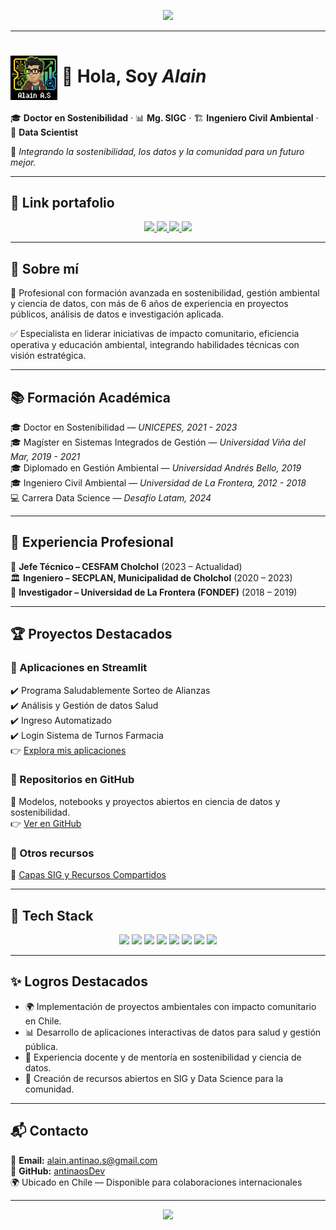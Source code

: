 <!-- Encabezado con banner -->
<p align="center">
  <img src="https://capsule-render.vercel.app/api?type=waving&color=0:FF4B4B,100:1E90FF&height=200&section=header&text=Hola%20👋%20soy%20Bienvenido%20a%20mi%20GitHub&fontSize=45&fontColor=ffffff&animation=fadeIn&fontAlignY=35"/>
</p>

---

# <img src="Gemini_Generated_Image_ay0gx6ay0gx6ay0g.png" alt="icono animado" width="75" style="vertical-align: middle;"/> 👋 Hola, Soy *Alain*

🎓 **Doctor en Sostenibilidad** · 📊 **Mg. SIGC** · 🏗️ **Ingeniero Civil Ambiental** · 🧪 **Data Scientist**

🌱 *Integrando la sostenibilidad, los datos y la comunidad para un futuro mejor.*

---

## 🔗 Link portafolio

<p align="center">
  <a href="https://share.streamlit.io/user/antinaosdev">
    <img src="https://img.shields.io/badge/Streamlit%20Apps-FF4B4B?logo=streamlit&logoColor=white&style=for-the-badge"/>
  </a>
  <a href="https://github.com/antinaosDev">
    <img src="https://img.shields.io/badge/GitHub-100000?logo=github&logoColor=white&style=for-the-badge"/>
  </a>
  <a href="mailto:alain.antinao.s@gmail.com">
    <img src="https://img.shields.io/badge/Email-alain.antinao.s%40gmail.com-red?style=for-the-badge&logo=gmail"/>
  </a>
  <a href="https://alain-antinao-s.notion.site/">
    <img src="https://img.shields.io/badge/Notion-000000?logo=notion&logoColor=white&style=for-the-badge"/>
  </a>
</p>

---

## 🧭 Sobre mí

💬 Profesional con formación avanzada en sostenibilidad, gestión ambiental y ciencia de datos, con más de 6 años de experiencia en proyectos públicos, análisis de datos e investigación aplicada.  

✅ Especialista en liderar iniciativas de impacto comunitario, eficiencia operativa y educación ambiental, integrando habilidades técnicas con visión estratégica.  

---

## 📚 Formación Académica

🎓 Doctor en Sostenibilidad — *UNICEPES, 2021 - 2023*  
🎓 Magíster en Sistemas Integrados de Gestión — *Universidad Viña del Mar, 2019 - 2021*  
🎓 Diplomado en Gestión Ambiental — *Universidad Andrés Bello, 2019*  
🎓 Ingeniero Civil Ambiental — *Universidad de La Frontera, 2012 - 2018*  
💻 Carrera Data Science — *Desafío Latam, 2024*  

---

## 💼 Experiencia Profesional

🏥 **Jefe Técnico – CESFAM Cholchol** (2023 – Actualidad)  
🏛️ **Ingeniero – SECPLAN, Municipalidad de Cholchol** (2020 – 2023)  
🔬 **Investigador – Universidad de La Frontera (FONDEF)** (2018 – 2019)  

---

## 🏆 Proyectos Destacados

### 🚀 Aplicaciones en Streamlit  
✔️ Programa Saludablemente Sorteo de Alianzas  
✔️ Análisis y Gestión de datos Salud  
✔️ Ingreso Automatizado  
✔️ Login Sistema de Turnos Farmacia  
👉 [Explora mis aplicaciones](https://share.streamlit.io/user/antinaosdev)  

### 📂 Repositorios en GitHub  
📌 Modelos, notebooks y proyectos abiertos en ciencia de datos y sostenibilidad.  
👉 [Ver en GitHub](https://github.com/antinaosDev)  

### 📜 Otros recursos  
📎 [Capas SIG y Recursos Compartidos](https://www.notion.so/Capas-SIG-y-Recursos-Compartidos-1d80a081d9a98019b26be783c4babe30?pvs=21)  

---

## 🧰 Tech Stack

<p align="center">
  <img src="https://img.shields.io/badge/Python-3776AB?style=for-the-badge&logo=python&logoColor=white"/>
  <img src="https://img.shields.io/badge/SQL-336791?style=for-the-badge&logo=postgresql&logoColor=white"/>
  <img src="https://img.shields.io/badge/Scikit--learn-F7931E?style=for-the-badge&logo=scikit-learn&logoColor=white"/>
  <img src="https://img.shields.io/badge/XGBoost-FF6600?style=for-the-badge&logo=python&logoColor=white"/>
  <img src="https://img.shields.io/badge/Plotly-3F4F75?style=for-the-badge&logo=plotly&logoColor=white"/>
  <img src="https://img.shields.io/badge/Seaborn-3776AB?style=for-the-badge&logo=python&logoColor=white"/>
  <img src="https://img.shields.io/badge/Jupyter-F37626?style=for-the-badge&logo=jupyter&logoColor=white"/>
  <img src="https://img.shields.io/badge/GitHub-181717?style=for-the-badge&logo=github&logoColor=white"/>
</p>

---

## ✨ Logros Destacados

- 🌍 Implementación de proyectos ambientales con impacto comunitario en Chile.  
- 📊 Desarrollo de aplicaciones interactivas de datos para salud y gestión pública.  
- 🏅 Experiencia docente y de mentoría en sostenibilidad y ciencia de datos.  
- 🔗 Creación de recursos abiertos en SIG y Data Science para la comunidad.  

---

## 📬 Contacto

📧 **Email:** [alain.antinao.s@gmail.com](mailto:alain.antinao.s@gmail.com)  
💼 **GitHub:** [antinaosDev](https://github.com/antinaosDev)  
🌍 Ubicado en Chile — Disponible para colaboraciones internacionales  

---

<!-- Footer con banner -->
<p align="center">
  <img src="https://capsule-render.vercel.app/api?type=waving&color=0:1E90FF,100:FF4B4B&height=120&section=footer"/>
</p>

